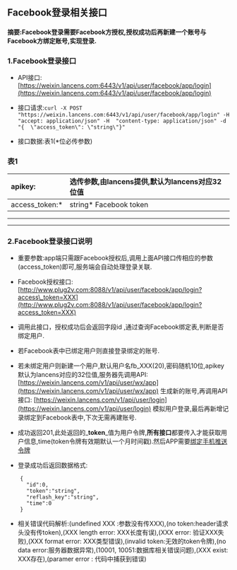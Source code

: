 ## Facebook登录相关接口

#### 摘要:Facebook登录需要Facebook方授权,授权成功后再新建一个账号与Facebook方绑定账号,实现登录.

### 1.Facebook登录接口

* API接口:[https://weixin.lancens.com:6443/v1/api/user/facebook/app/login](https://weixin.lancens.com:6443/v1/api/user/facebook/app/login)

* 接口请求:`curl -X POST "https://weixin.lancens.com:6443/v1/api/user/facebook/app/login" -H  "accept: application/json" -H  "content-type: application/json" -d "{  \"access_token\": \"string\"}"`

* 接口数据:表1\(\*位必传参数\)

### 表1

| apikey: | 选传参数,由lancens提供,默认为lancens对应32位值 |
| :--- | :--- |
| access\_token:\* | string\* Facebook token |

---

---

### 2.Facebook登录接口说明

* 重要参数:app端只需跟Facebook授权后,调用上面API接口传相应的参数\(access\_token\)即可,服务端会自动处理登录关联.

* Facebook授权接口:[http://www.plug2v.com:8088/v1/api/user/facebook/app/login?access\_token=XXX](http://www.plug2v.com:8088/v1/api/user/facebook/app/login?access_token=XXX)

* 调用此接口，授权成功后会返回字段id ,通过查询Facebook绑定表,判断是否绑定用户.

* 若Facebook表中已绑定用户则直接登录绑定的账号.

* 若未绑定用户则新建一个用户,默认用户名fb\_XXX\(20\),密码随机10位,apikey默认为lancens对应的32位值,服务器先调用API:[https://weixin.lancens.com/v1/api/user/wx/app](https://weixin.lancens.com/v1/api/user/wx/app) 生成新的账号,再调用API接口: [https://weixin.lancens.com/v1/api/user/login](https://weixin.lancens.com/v1/api/user/login)  模拟用户登录,最后再新增记录绑定到Facebook表中,下次无需再建账号.

* 成功返回201,此处返回的_**token**_值为用户令牌,**所有接口**都要传入才能获取用户信息,time\(token令牌有效期默认一个月时间戳\).然后APP需要[绑定手机推送令牌](http://developer.lancens.com:4000/deng-lu-yu-tui-chu.html)

* 登录成功后返回数据格式:

```
    {
      "id":0,
      "token":"string",
      "reflash_key":"string",
      "time":0
    }
```

* 相关错误代码解析:\(undefined XXX :参数没有传XXX\),\(no token:header请求头没有传token\),\(XXX length error: XXX长度有误\),\(XXX error: 验证XXX失败\),\(XXX format error: XXX类型错误\),\(invalid token:无效的token令牌\),\(no data error:服务器数据异常\),\(10001, 10051:数据库相关错误问题\),\(XXX exist: XXX存在\),\(paramer error : 代码中捕获到错误\)



